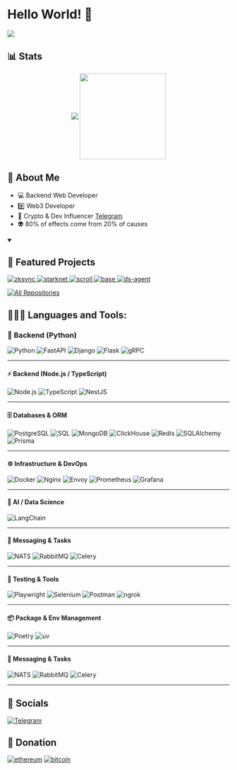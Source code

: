 # Hello World! 👋


![](https://komarev.com/ghpvc/?username=czbag&color=blue&style=flat)

## 📊 Stats
<div align="center">
<p align="center">
    <img align="center" src="https://github-readme-stats.vercel.app/api?username=czbag&show_icons=true&hide_border=true&title_color=4ad5ff&amp&icon_color=8133ff&amp&text_color=FFFFFF&amp&bg_color=090909&count_private=true&include_all_commits=true"/>
    <img align="center" height="195px" src="https://github-readme-stats.vercel.app/api/top-langs/?username=czbag&text_color=4ad5ff&bg_color=090909&title_color=4ad5ff&langs_count=15&layout=compact&hide_border=true" />
</p>
</div>

## 🚀 About Me

- 💻 Backend Web Developer
- #️⃣ Web3 Developer
- 🌟 Crypto & Dev Influencer [Telegram](https://t.me/sybilwave)
- 👽 80% of effects come from 20% of causes

<details open> 
  <summary><h2>📘 Featured Projects</h2></summary>
  <p align="left">
    <a href="https://github.com/czbag/zksync">
      <img src="https://github-readme-stats.vercel.app/api/pin/?username=czbag&repo=zksync&bg_color=090909&title_color=4ad5ff&text_color=FFFFFF&icon_color=FFFFFF&hide_border=true&show_owner=true&description_lines_count=2" alt="zksync">
    </a>
    <a href="https://github.com/czbag/starknet">
      <img src="https://github-readme-stats.vercel.app/api/pin/?username=czbag&repo=starknet&bg_color=090909&title_color=4ad5ff&text_color=FFFFFF&icon_color=FFFFFF&hide_border=true&show_owner=true&description_lines_count=2" alt="starknet">
    </a>
    <a href="https://github.com/czbag/scroll">
      <img src="https://github-readme-stats.vercel.app/api/pin/?username=czbag&repo=scroll&bg_color=090909&title_color=4ad5ff&text_color=FFFFFF&icon_color=FFFFFF&hide_border=true&show_owner=true&description_lines_count=2" alt="scroll">
    </a>
    <a href="https://github.com/czbag/base">
      <img src="https://github-readme-stats.vercel.app/api/pin/?username=czbag&repo=base&bg_color=090909&title_color=4ad5ff&text_color=FFFFFF&icon_color=FFFFFF&hide_border=true&show_owner=true&description_lines_count=2" alt="base">
    </a>
    <a href="https://github.com/czbag/ds-agent">
      <img src="https://github-readme-stats.vercel.app/api/pin/?username=czbag&repo=ds-agent&bg_color=090909&title_color=4ad5ff&text_color=FFFFFF&icon_color=FFFFFF&hide_border=true&show_owner=true&description_lines_count=2" alt="ds-agent">
    </a>
  </p>

  <a href="https://github.com/czbag?tab=repositories&sort=stargazers">
    <img alt="All Repositories" title="All Repositories" src="https://custom-icon-badges.demolab.com/badge/-Click%20Here%20For%20All%20My%20Repos-000000?style=for-the-badge&logoColor=white&logo=repo"/>
  </a>
</details>

 ## 👨🏻‍💻 Languages and Tools:
 
### 🐍 Backend (Python)
![Python](https://img.shields.io/badge/-python-090909?style=for-the-badge&logo=python)
![FastAPI](https://img.shields.io/badge/-fastapi-090909?style=for-the-badge&logo=fastapi)
![Django](https://img.shields.io/badge/-django-090909?style=for-the-badge&logo=django)
![Flask](https://img.shields.io/badge/-flask-090909?style=for-the-badge&logo=flask)
![gRPC](https://img.shields.io/badge/-gRPC-090909?style=for-the-badge&logo=grpc)

---

#### ⚡ Backend (Node.js / TypeScript)
![Node.js](https://img.shields.io/badge/-node.js-090909?style=for-the-badge&logo=node.js)
![TypeScript](https://img.shields.io/badge/-typescript-090909?style=for-the-badge&logo=typescript)
![NestJS](https://img.shields.io/badge/-nestjs-090909?style=for-the-badge&logo=nestjs)

---

#### 🗄️ Databases & ORM
![PostgreSQL](https://img.shields.io/badge/-postgresql-090909?style=for-the-badge&logo=postgresql)
![SQL](https://img.shields.io/badge/-sql-090909?style=for-the-badge)
![MongoDB](https://img.shields.io/badge/-mongodb-090909?style=for-the-badge&logo=mongodb)
![ClickHouse](https://img.shields.io/badge/-clickhouse-090909?style=for-the-badge&logo=clickhouse)
![Redis](https://img.shields.io/badge/-redis-090909?style=for-the-badge&logo=redis)
![SQLAlchemy](https://img.shields.io/badge/-sqlalchemy-090909?style=for-the-badge&logo=sqlalchemy)
![Prisma](https://img.shields.io/badge/-prisma-090909?style=for-the-badge&logo=prisma)

---

#### ⚙️ Infrastructure & DevOps
![Docker](https://img.shields.io/badge/-docker-090909?style=for-the-badge&logo=docker)
![Nginx](https://img.shields.io/badge/-nginx-090909?style=for-the-badge&logo=nginx)
![Envoy](https://img.shields.io/badge/-envoy-090909?style=for-the-badge&logo=envoyproxy)
![Prometheus](https://img.shields.io/badge/-prometheus-090909?style=for-the-badge&logo=prometheus)
![Grafana](https://img.shields.io/badge/-grafana-090909?style=for-the-badge&logo=grafana)

---

#### 🤖 AI / Data Science
![LangChain](https://img.shields.io/badge/-LangChain-090909?style=for-the-badge&logo=langchain)

---

#### 📩 Messaging & Tasks
![NATS](https://img.shields.io/badge/-nats-090909?style=for-the-badge&logo=natsdotio)
![RabbitMQ](https://img.shields.io/badge/-rabbitmq-090909?style=for-the-badge&logo=rabbitmq)
![Celery](https://img.shields.io/badge/-celery-090909?style=for-the-badge&logo=celery)

---

#### 🧪 Testing & Tools
![Playwright](https://img.shields.io/badge/-playwright-090909?style=for-the-badge&logo=playwright)
![Selenium](https://img.shields.io/badge/-selenium-090909?style=for-the-badge&logo=selenium)
![Postman](https://img.shields.io/badge/-postman-090909?style=for-the-badge&logo=postman)
![ngrok](https://img.shields.io/badge/-ngrok-090909?style=for-the-badge&logo=ngrok)

---

#### 📦 Package & Env Management
![Poetry](https://img.shields.io/badge/-poetry-090909?style=for-the-badge&logo=poetry)
![uv](https://img.shields.io/badge/-uv-090909?style=for-the-badge)


---

#### 📩 Messaging & Tasks
![NATS](https://img.shields.io/badge/-nats-090909?style=for-the-badge&logo=natsdotio)
![RabbitMQ](https://img.shields.io/badge/-rabbitmq-090909?style=for-the-badge&logo=rabbitmq)
![Celery](https://img.shields.io/badge/-celery-090909?style=for-the-badge&logo=celery)

---

## 🔗 Socials
[![Telegram](https://img.shields.io/badge/-Telegram-090909?style=for-the-badge&logo=telegram)](https://t.me/sybilwave)

## 🎁 Donation
[![ethereum](https://img.shields.io/badge/-ERC20-090909?style=for-the-badge&logo=ethereum)](https://debank.com/profile/0x00000b0ddce0bfda4531542ad1f2f5fad7b9cde9)
[![bitcoin](https://img.shields.io/badge/-bitcoin-090909?style=for-the-badge&logo=bitcoin)](https://mempool.space/address/bc1p0mhv0d3ywqja49gnzhusxmxxkzhn4zhew6k6z4rn0gjcytluhkhq3uhq5z)

